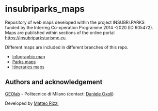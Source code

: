 # insubriparks_maps

Repository of web maps developed within the project INSUBRI.PARKS funded by the Interreg Co-operation Programme 2014 -2020 (ID 605472). Maps are published within sections of the online portal https://insubriparksturismo.eu.

Different maps are included in different branches of this repo.

- [Infographic map](https://github.com/GISdevio/insubriparks_maps/tree/infografica) 
- [Parks maps](https://github.com/GISdevio/insubriparks_maps/tree/mappe_parchi)
- [Itineraries maps](https://github.com/GISdevio/insubriparks_maps/tree/mappe_itinerari)


## Authors and acknowledgement
[GEOlab](http://www.geolab.polimi.it) - Politecnico di Milano (contact: [Daniele Oxoli](mailto:daniele.oxoli@polimi.it))

Developed by [Matteo Rizzi](mailto:matteorizzi9300@gmail.com) 




